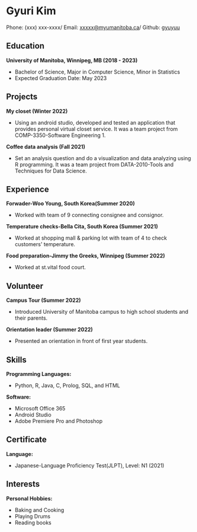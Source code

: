 # Gyuri Kim

Phone: (xxx) xxx-xxxx/
Email: xxxxx@myumanitoba.ca/
Github: [gyuyuu](https://github.com/gyuyuu)

## **Education**
 **University of Manitoba, Winnipeg, MB (2018 - 2023)**
 * Bachelor of Science, Major in Computer Science, Minor in Statistics   
 * Expected Graduation Date: May 2023

## **Projects**
 **My closet (Winter 2022)**
 * Using an android studio, developed and tested an application that provides personal virtual closet service. It was a team project from COMP-3350-Software Engineering 1.

 **Coffee data analysis (Fall 2021)**
 * Set an analysis question and do a visualization and data analyzing using R programming. It was a team project from DATA-2010-Tools and Techniques for Data Science.

## **Experience**
 **Forwader-Woo Young, South Korea(Summer 2020)**
 * Worked with team of 9 connecting consignee and consignor.

 **Temperature checks-Bella Cita, South Korea (Summer 2021)**
 * Worked at shopping mall & parking lot with team of 4 to check customers' temperature.

 **Food preparation-Jimmy the Greeks, Winnipeg (Summer 2022)**
 * Worked at st.vital food court.

## **Volunteer**
 **Campus Tour (Summer 2022)**
 * Introduced University of Manitoba campus to high school students and their parents.

 **Orientation leader (Summer 2022)**
 * Presented an orientation in front of first year students.


## **Skills**
 **Programming Languages:**
 * Python, R, Java, C, Prolog, SQL, and HTML

 **Software:**
 * Microsoft Office 365
 * Android Studio
 * Adobe Premiere Pro and Photoshop


## **Certificate**
 **Language:**
 * Japanese-Language Proficiency Test(JLPT), Level: N1 (2021)

## **Interests**
 **Personal Hobbies:**
 * Baking and Cooking
 * Playing Drums
 * Reading books

